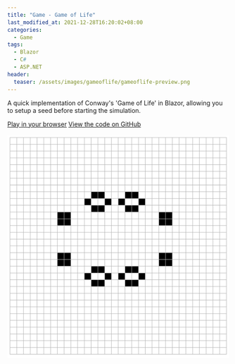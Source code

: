 ```yaml
---
title: "Game - Game of Life"
last_modified_at: 2021-12-28T16:20:02+08:00
categories:
  - Game
tags:
  - Blazor
  - C#
  - ASP.NET
header:
  teaser: /assets/images/gameoflife/gameoflife-preview.png
---
```


A quick implementation of Conway's 'Game of Life' in Blazor, allowing you to setup a seed before starting the simulation.

<div>
    <a href="https://chriswoodcodes.net/GameOfLife/" class="btn btn--info">Play in your browser</a>
    <a href="https://github.com/ChrisWoody/GameOfLife/" rel="noreferrer noopener" target="_blank" class="btn btn--primary">View the code on GitHub</a>
</div>

<br />

<img style="margin-left:auto;margin-right:auto;display:block" src="/assets/images/gameoflife/gameoflife-full.png">
